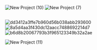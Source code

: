 ![New Project (10)](https://github.com/scenemo/scenemo/assets/132171598/ba7cde41-2dab-46ef-8f41-7b1aa8d61c70)
![New Project (7)](https://github.com/scenemo/scenemo/assets/132171598/1230df24-32f6-4e46-a704-077aa9e4dd8c)

⠀⠀⠀⠀⠀⠀⠀⠀⠀⠀⠀⠀⠀⠀⠀⠀⠀⠀⠀⠀⠀⠀⠀⠀⠀![dd3412a3ffe7b960d56b038abb293600](https://github.com/scenemo/scenemo/assets/132171598/9b01e3e5-5f25-4007-870b-36f0fdc0a9ec)⠀⠀
⠀![8a5d4aa3f430dc12aacc7488692214d7](https://github.com/scenemo/scenemo/assets/132171598/f6c36cdc-ee5f-4566-958c-7c49671daa30)⠀⠀⠀⠀![b6d8b20067793b3f965123349b32a2ae](https://github.com/scenemo/scenemo/assets/132171598/e550d84a-3bb6-4cb6-9874-70ac78110062)



![New Project (11)](https://github.com/scenemo/scenemo/assets/132171598/3c4e99fd-0ef0-4968-aa6e-48bf7ad7dab6)



